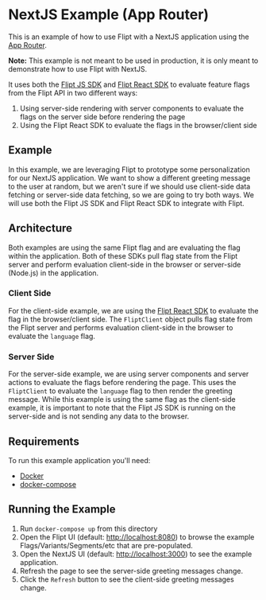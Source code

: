 # NextJS Example (App Router)

This is an example of how to use Flipt with a NextJS application using the [App Router](https://nextjs.org/docs/app).

**Note:** This example is not meant to be used in production, it is only meant to demonstrate how to use Flipt with NextJS.

It uses both the [Flipt JS SDK](https://github.com/flipt-io/flipt-client-sdks/tree/main/flipt-client-js) and [Flipt React SDK](https://github.com/flipt-io/flipt-client-sdks/tree/main/flipt-client-react) to evaluate feature flags from the Flipt API in two different ways:

1. Using server-side rendering with server components to evaluate the flags on the server side before rendering the page
2. Using the Flipt React SDK to evaluate the flags in the browser/client side

## Example

In this example, we are leveraging Flipt to prototype some personalization for our NextJS application. We want to show a different greeting message to the user at random, but we aren't sure if we should use client-side data fetching or server-side data fetching, so we are going to try both ways. We will use both the Flipt JS SDK and Flipt React SDK to integrate with Flipt.

## Architecture

Both examples are using the same Flipt flag and are evaluating the flag within the application. Both of these SDKs pull flag state from the Flipt server and perform evaluation client-side in the browser or server-side (Node.js) in the application.

### Client Side

For the client-side example, we are using the [Flipt React SDK](https://github.com/flipt-io/flipt-client-sdks/tree/main/flipt-client-react) to evaluate the flag in the browser/client side. The `FliptClient` object pulls flag state from the Flipt server and performs evaluation client-side in the browser to evaluate the `language` flag.

### Server Side

For the server-side example, we are using server components and server actions to evaluate the flags before rendering the page. This uses the `FliptClient` to evaluate the `language` flag to then render the greeting message. While this example is using the same flag as the client-side example, it is important to note that the Flipt JS SDK is running on the server-side and is not sending any data to the browser.

## Requirements

To run this example application you'll need:

- [Docker](https://docs.docker.com/install/)
- [docker-compose](https://docs.docker.com/compose/install/)

## Running the Example

1. Run `docker-compose up` from this directory
1. Open the Flipt UI (default: [http://localhost:8080](http://localhost:8080)) to browse the example Flags/Variants/Segments/etc that are pre-populated.
1. Open the NextJS UI (default: [http://localhost:3000](http://localhost:3000)) to see the example application.
1. Refresh the page to see the server-side greeting messages change.
1. Click the `Refresh` button to see the client-side greeting messages change.
